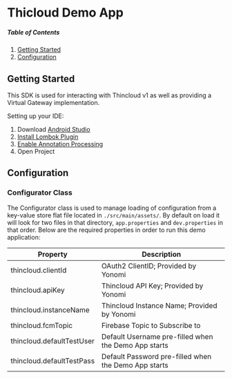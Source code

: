 # Thicloud Demo App

##### Table of Contents
1. [Getting Started](#getting-started)
2. [Configuration](#configuration)


## Getting Started

This SDK is used for interacting with Thincloud v1 as well as providing a Virtual Gateway implementation.

Setting up your IDE:

1. Download [Android Studio](androidStudio)
2. [Install Lombok Plugin](lombokForJetbrains)
3. [Enable Annotation Processing](annotationProcessing)
4. Open Project


## Configuration

### Configurator Class

The Configurator class is used to manage loading of configuration from a key-value store flat file located in `./src/main/assets/`. By default on load it will look for two files in that directory, `app.properties` and `dev.properties` in that order. Below are the required properties in order to run this demo application:

| Property | Description | 
| ---- | ---- |
| thincloud.clientId | OAuth2 ClientID; Provided by Yonomi |
| thincloud.apiKey | Thincloud API Key; Provided by Yonomi |
| thincloud.instanceName | Thincloud Instance Name; Provided by Yonomi |
| thincloud.fcmTopic | Firebase Topic to Subscribe to |
| thincloud.defaultTestUser | Default Username pre-filled when the Demo App starts |
| thincloud.defaultTestPass | Default Password pre-filled when the Demo App starts |

